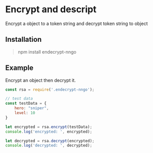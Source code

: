 # Encrypt and descript
Encrypt a object to a token string and decrypt token string to object

## Installation
> npm install endecrypt-nngo

## Example
Encrypt an object then decrypt it.

```javascript
const rsa = require('.endecrypt-nngo');

// test data
const testData = {
    hero: "sniper",
    level: 10
}

let encrypted = rsa.encrypt(testData);
console.log('encrypted: ', encrypted);

let decrypted = rsa.decrypt(encrypted);
console.log('decrypted: ', decrypted);
```



